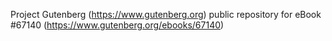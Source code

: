 Project Gutenberg (https://www.gutenberg.org) public repository for
eBook #67140 (https://www.gutenberg.org/ebooks/67140)
